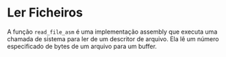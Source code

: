 # Ler Ficheiros
A função `read_file_asm` é uma implementação assembly que executa uma chamada de sistema para ler de um descritor de arquivo. Ela lê um número especificado de bytes de um arquivo para um buffer.